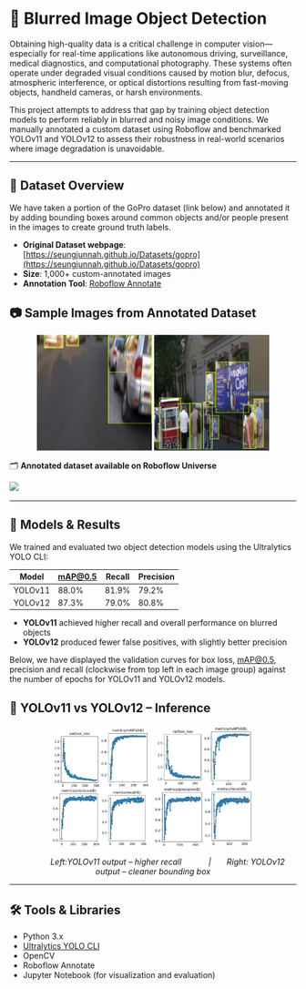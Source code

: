 # 🚗 Blurred Image Object Detection

Obtaining high-quality data is a critical challenge in computer vision—especially for real-time applications like autonomous driving, surveillance, medical diagnostics, and computational photography. These systems often operate under degraded visual conditions caused by motion blur, defocus, atmospheric interference, or optical distortions resulting from fast-moving objects, handheld cameras, or harsh environments.

This project attempts to address that gap by training object detection models to perform reliably in blurred and noisy image conditions. We manually annotated a custom dataset using Roboflow and benchmarked YOLOv11 and YOLOv12 to assess their robustness in real-world scenarios where image degradation is unavoidable.

---

## 📁 Dataset Overview
We have taken a portion of the GoPro dataset (link below) and annotated it by adding bounding boxes around common objects and/or people present in the images to create ground truth labels. 
- **Original Dataset webpage**: [https://seungjunnah.github.io/Datasets/gopro](https://seungjunnah.github.io/Datasets/gopro)
- **Size**: 1,000+ custom-annotated images
- **Annotation Tool**: [Roboflow Annotate](https://roboflow.com/annotate)
  
## 📷 Sample Images from Annotated Dataset

<p align="center">
  <img src="README_images/bbox_ex1.png" alt="Blurred Sample 1" width="40%"/>
  <img src="README_images/bbox_ex2.png" alt="Blurred Sample 2" width="40%" />
</p>



🗂️ **Annotated dataset available on Roboflow Universe** 

<a href="https://universe.roboflow.com/image-deblurring/image-deblurring-ol1wo-bpcfn">
    <img src="https://app.roboflow.com/images/download-dataset-badge.svg"></img>
</a>

---

## 🧠 Models & Results

We trained and evaluated two object detection models using the Ultralytics YOLO CLI:

| Model    | mAP@0.5 | Recall  | Precision |
|----------|---------|---------|-----------|
| YOLOv11  | 88.0%   | 81.9%   | 79.2%     |
| YOLOv12  | 87.3%   | 79.0%   | 80.8%     |

- **YOLOv11** achieved higher recall and overall performance on blurred objects  
- **YOLOv12** produced fewer false positives, with slightly better precision

Below, we have displayed the validation curves for box loss, mAP@0.5, precision and recall (clockwise from top left in each image group) against the number of epochs for YOLOv11 and YOLOv12 models. 

## 🧪 YOLOv11 vs YOLOv12 – Inference

<p align="center">
  <img src="README_images/blur-v11-sample-res.png" alt="YOLOv11 Validation curves" width="35%"/>
  <img src="README_images/blur-v12-sample-res.png" alt="YOLOv12 Validation curves" width="35%"/>
</p>

<p align="center">
  <em> &nbsp; &nbsp; &nbsp; &nbsp;&nbsp; &nbsp; &nbsp; Left:YOLOv11 output – higher recall &nbsp; &nbsp; &nbsp; &nbsp; &nbsp; &nbsp;| &nbsp; &nbsp; &nbsp; Right: YOLOv12 output – cleaner bounding box</em>
</p>



---

## 🛠 Tools & Libraries

- Python 3.x  
- [Ultralytics YOLO CLI](https://docs.ultralytics.com)  
- OpenCV  
- Roboflow Annotate  
- Jupyter Notebook (for visualization and evaluation)


